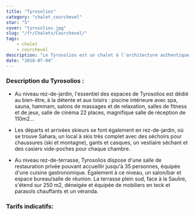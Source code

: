 ```yaml
---
title: "Tyrosolios"
category: "chalet_courchevel"
star: "5"
cover: "tyrosolios.jpg"
slug: "/fr/Chalets/Courchevel/"
tags:
    - chalet
    - courchevel
description: "Le Tyrosolios est un chalet à l'architecture authentique et imposante de 1100 m 2 avec 7 chambres ou suites sur 4 niveaux desservis par ascenseur. "
date: "2018-07-04"
--- 
```


### Description du Tyrosolios : 
* Au niveau rez-de-jardin, l'essentiel des espaces de Tyrosolios est dédié au bien-être, à la détente et aux loisirs : piscine intérieure avec spa, sauna, hammam, salons de massages et de relaxation, salles de fitness et de jeux, salle de cinéma 22 places, magnifique salle de réception de 110m2...

* Les départs et arrivées skieurs se font également en rez-de-jardin, où se trouve Sahara, un local à skis très complet avec des séchoirs pour chaussures (ski et montagne), gants et casques, un vestiaire séchant et des casiers vide-poches pour chaque chambre.

* Au niveau rez-de-terrasse, Tyrosolios dispose d'une salle de restauration privée pouvant accueillir jusqu'à 35 personnes, équipée d'une cuisine gastronomique. 
Également à ce niveau, un salon/bar et espace bureau/salle de réunion. La terrasse plein sud, face à la Saulire, s'étend sur 250 m2, déneigée et équipée de mobiliers en teck et parasols chauffants et un véranda. 

### Tarifs indicatifs:
